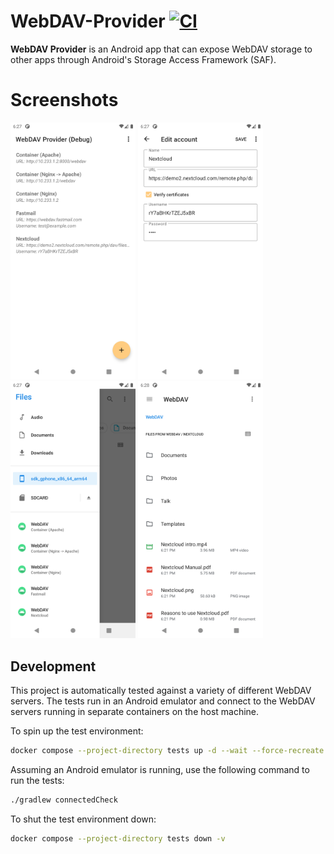 # WebDAV-Provider [![CI](https://github.com/alexbakker/webdav-provider/workflows/build/badge.svg)](https://github.com/alexbakker/webdav-provider/actions?query=workflow%3Abuild)

__WebDAV Provider__ is an Android app that can expose WebDAV storage to other
apps through Android's Storage Access Framework (SAF).



# Screenshots

[<img src="screenshots/1.png" width="200">](screenshots/1.png) [<img src="screenshots/2.png" width="200">](screenshots/2.png) [<img src="screenshots/3.png" width="200">](screenshots/3.png) [<img src="screenshots/4.png" width="200">](screenshots/4.png)

## Development

This project is automatically tested against a variety of different WebDAV servers. The tests run in an Android emulator and connect to the WebDAV servers running in separate containers on the host machine. 

To spin up the test environment:

```sh
docker compose --project-directory tests up -d --wait --force-recreate --build --renew-anon-volumes --remove-orphans
```

Assuming an Android emulator is running, use the following command to run the tests:

```sh
./gradlew connectedCheck
```

To shut the test environment down:

```sh
docker compose --project-directory tests down -v
```
